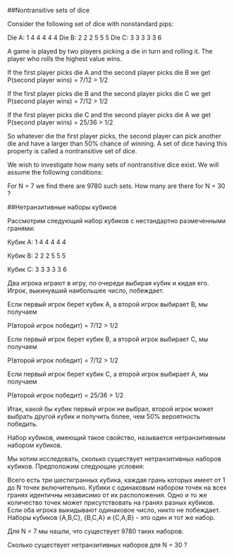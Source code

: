 ##Nontransitive sets of dice


Consider the following set of dice with nonstandard pips:


Die A: 1 4 4 4 4 4
Die B: 2 2 2 5 5 5
Die C: 3 3 3 3 3 6

A game is played by two players picking a die in turn and rolling it. The player who rolls the highest value wins.


If the first player picks die A and the second player picks die B we get
P(second player wins) = 7/12 > 1/2

If the first player picks die B and the second player picks die C we get
P(second player wins) = 7/12 > 1/2

If the first player picks die C and the second player picks die A we get
P(second player wins) = 25/36 > 1/2

So whatever die the first player picks, the second player can pick another die and have a larger than 50% chance of winning.
A set of dice having this property is called a nontransitive set of dice.


We wish to investigate how many sets of nontransitive dice exist. We will assume the following conditions:

For N = 7 we find there are 9780 such sets.
How many are there for N = 30 ?

##Нетранзитивные наборы кубиков


Рассмотрим следующий набор кубиков с нестандартно размеченными гранями:


Кубик A: 1 4 4 4 4 4
Кубик B: 2 2 2 5 5 5
Кубик C: 3 3 3 3 3 6


Два игрока играют в игру, по очереди выбирая кубик и кидая его. Игрок, выкинувший наибольшее число, побеждает.


Если первый игрок берет кубик A, а второй игрок выбирает B, мы получаем

P(второй игрок победит) = 7/12 > 1/2


Если первый игрок берет кубик B, а второй игрок выбирает C, мы получаем

P(второй игрок победит) = 7/12 > 1/2


Если первый игрок берет кубик C, а второй игрок выбирает A, мы получаем

P(второй игрок победит) = 25/36 > 1/2


Итак, какой бы кубик первый игрок ни выбрал, второй игрок может выбрать другой кубик и получить более, чем 50% вероятность победить.

Набор кубиков, имеющий такое свойство, называется нетранзитивным набором кубиков.


Мы хотим исследовать, сколько существует нетранзитивных наборов кубиков. Предположим следующие условия:


Всего есть три шестигранных кубика, каждая грань которых имеет от 1 до N точек включительно.
Кубики с одинаковым набором точек на всех гранях идентичны независимо от их расположения.
Одно и то же количество точек может присутствовать на гранях разных кубиков. Если оба игрока выкидывают одинаковое число, никто не побеждает.
Наборы кубиков {A,B,C}, {B,C,A} и {C,A,B} - это один и тот же набор.


Для N = 7 мы нашли, что существует 9780 таких наборов.
Сколько существует нетранзитивных наборов для N = 30 ?


